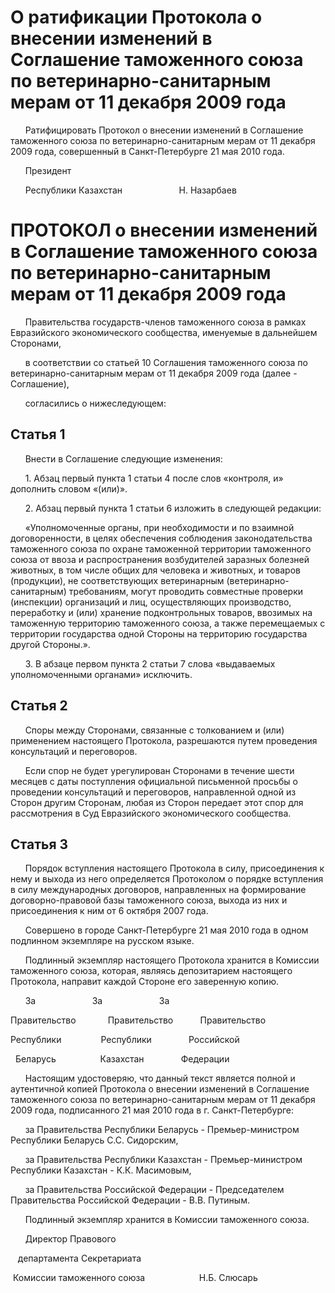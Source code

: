 # О ратификации Протокола о внесении изменений в Соглашение таможенного союза по ветеринарно-санитарным мерам от 11 декабря 2009 года

      Ратифицировать Протокол о внесении изменений в Соглашение таможенного союза по ветеринарно-санитарным мерам от 11 декабря 2009 года, совершенный в Санкт-Петербурге 21 мая 2010 года.

      Президент

      Республики Казахстан                       Н. Назарбаев

# ПРОТОКОЛ о внесении изменений в Соглашение таможенного союза по ветеринарно-санитарным мерам от 11 декабря 2009 года

      Правительства государств-членов таможенного союза в рамках Евразийского экономического сообщества, именуемые в дальнейшем Сторонами,

      в соответствии со статьей 10 Соглашения таможенного союза по ветеринарно-санитарным мерам от 11 декабря 2009 года (далее - Соглашение),

      согласились о нижеследующем:

## Статья 1

      Внести в Соглашение следующие изменения:

      1. Абзац первый пункта 1 статьи 4 после слов «контроля, и» дополнить словом «(или)».

      2. Абзац первый пункта 1 статьи 6 изложить в следующей редакции:

      «Уполномоченные органы, при необходимости и по взаимной договоренности, в целях обеспечения соблюдения законодательства таможенного союза по охране таможенной территории таможенного союза от ввоза и распространения возбудителей заразных болезней животных, в том числе общих для человека и животных, и товаров (продукции), не соответствующих ветеринарным (ветеринарно-санитарным) требованиям, могут проводить совместные проверки (инспекции) организаций и лиц, осуществляющих производство, переработку и (или) хранение подконтрольных товаров, ввозимых на таможенную территорию таможенного союза, а также перемещаемых с территории государства одной Стороны на территорию государства другой Стороны.».

      3. В абзаце первом пункта 2 статьи 7 слова «выдаваемых уполномоченными органами» исключить.

## Статья 2

      Споры между Сторонами, связанные с толкованием и (или) применением настоящего Протокола, разрешаются путем проведения консультаций и переговоров.

      Если спор не будет урегулирован Сторонами в течение шести месяцев с даты поступления официальной письменной просьбы о проведении консультаций и переговоров, направленной одной из Сторон другим Сторонам, любая из Сторон передает этот спор для рассмотрения в Суд Евразийского экономического сообщества.

## Статья 3

      Порядок вступления настоящего Протокола в силу, присоединения к нему и выхода из него определяется Протоколом о порядке вступления в силу международных договоров, направленных на формирование договорно-правовой базы таможенного союза, выхода из них и присоединения к ним от 6 октября 2007 года.

      Совершено в городе Санкт-Петербурге 21 мая 2010 года в одном подлинном экземпляре на русском языке.

      Подлинный экземпляр настоящего Протокола хранится в Комиссии таможенного союза, которая, являясь депозитарием настоящего Протокола, направит каждой Стороне его заверенную копию.

      За                       За                       За

Правительство             Правительство           Правительство

Республики                Республики               Российской

  Беларусь                  Казахстан               Федерации

      Настоящим удостоверяю, что данный текст является полной и аутентичной копией Протокола о внесении изменений в Соглашение таможенного союза по ветеринарно-санитарным мерам от 11 декабря 2009 года, подписанного 21 мая 2010 года в г. Санкт-Петербурге:

      за Правительства Республики Беларусь - Премьер-министром Республики Беларусь С.С. Сидорским,

      за Правительства Республики Казахстан - Премьер-министром Республики Казахстан - К.К. Масимовым,

      за Правительства Российской Федерации - Председателем Правительства Российской Федерации - В.В. Путиным.

      Подлинный экземпляр хранится в Комиссии таможенного союза.

      Директор Правового

   департамента Секретариата

 Комиссии таможенного союза                      Н.Б. Слюсарь

